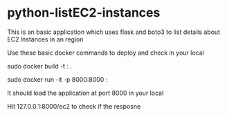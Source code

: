 # python-listEC2-instances
This is an basic application which uses flask and boto3 to list details about EC2 instances in an region

Use these basic docker commands to deploy and check in your local

sudo docker build -t <image-name>:<tag> .
  
sudo docker run -it -p 8000:8000 <image-name>:<tag>

It should load the application at port 8000 in your local

Hit 127.0.0.1:8000/ec2 to check if the resposne
